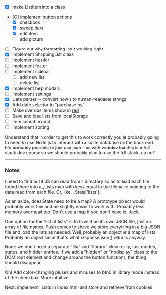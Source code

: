 - [X] make ListItem into a class
- [O] implement button actions
	- [X] checkbox
	- [X] sweep item
	- [X] edit item
	- [ ] add picture
- [ ] Figure out why formatting isn't working right
- [X] implement ShoppingList class
- [ ] implement header
- [ ] implement footer
- [ ] implement sidebar
	- [ ] add new list
	- [ ] delete list
- [X] implement help modals
- [ ] implement settings
- [X] Date parser -- convert now() to human-readable strings
- [X] Add date selector to "purchase by"
- [ ] Make overdue items show in [red](red)
- [ ] Save and load lists from localStorage
- [ ] item search modal
- [ ] implement sorting

Understand that in order to get this to work correctly you're probably going to
need to use Node.js to interact with a sqlite database on the back end.  It's
probably possible to just use json files with webdav but this is a full-stack
dev course so we should probably plan to use the full stack, cu ne?

---

### Notes

I need to find out if JS can read from a directory so as to load each file found
there into a _Lists map with keys equal to the filename pointing to the data
read from each file.  Or, like, _State['lists'].

As an aside, does State need to be a map?  A prototype object would probably
work fine and be slightly easier to work with.  Probably less memory overhead
too.  Don't use a map if you don't have to, Jack.

One option for the "list of lists" is to have it be its own JSON file, just
an array of file names.  Push comes to shove we store everything in a big JSON
file and load the lists as needed.  Well, probably an object or a map of lists.
Probably an object since that's what response.json() returns anyway.

Note: we don't need a separate "list" and "library" view really, just modes,
states, and hidden entries.  If we add a "hidden" or "nodisplay" class to the
DOM root element and change around the button functions, the thing should
disappear.

Oh!  Add color-changing pluses and minuses to btn0 in library mode instead of
the checkbox.  More intuitive.

Next: implement _Lists in index.html and store and retrieve from cookies
